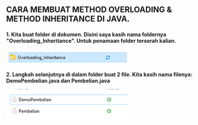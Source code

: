 ## CARA MEMBUAT METHOD OVERLOADING & METHOD INHERITANCE DI JAVA. </p>
<b> 1. Kita buat folder di dokumen. Disini saya kasih nama foldernya "Overloading_Inheritance". Untuk penamaan folder terserah kalian. </b> </p>

![Folder](screenshot/folder.png)</p>

<b> 2. Langkah selanjutnya di dalam folder buat 2 file. Kita kasih nama filenya: DemoPembelian.java dan Pembelian.java </b> </p>

![File](screenshot/file.png)</p>
